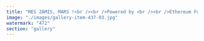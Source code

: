 ```yaml
---
title: "MES ZAMIS, MARS !<br /><br />Powered by <br /><br />Ethereum Foundation Eigen Labs Morpho<br />Solana Foundation<br /><br />https://lnkd.in/eCYQZPt6<br /><br />elon musk sad"
image: "./images/gallery-item-437-03.jpg"
watermark: "472"
section: "gallery"
---
```

